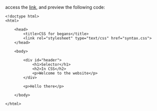 
access the [link](https://htmlpreview.github.io/?https://github.com/fauxmaux/fauxmaux.github.io/blob/main/html_tests/framework/framework.html), and preview the following code: 

```
<!doctype html>
<html>

    <head>
        <title>CSS for begans</title>
        <link rel="stylesheet" type="text/css" href="syntax.css">
    </head>
    
    <body>
    
        <div id="header">
            <h1>Selector</h1>
            <h2>In CSS</h2>
            <p>Welcome to the website</p>
        </div>
        
        <p>Hello there</p>

    </body>

</html>

```
